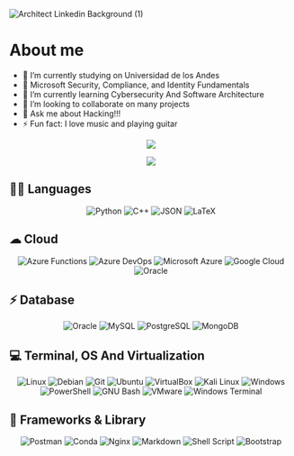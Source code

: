 
![Architect Linkedin Background (1)](https://github.com/RaulRinconX/RaulRinconX/assets/92411789/75cc4b5f-cc1a-4ed4-9a14-8877e477114a)

# **About me**

- 🔭 I’m currently studying on Universidad de los Andes
- 🥇 Microsoft Security, Compliance, and Identity Fundamentals
- 🌱 I’m currently learning Cybersecurity And Software Architecture
- 👯 I’m looking to collaborate on many projects
- 💬 Ask me about Hacking!!!
- ⚡ Fun fact: I love music and playing guitar
  

<p align='center'>
  <a href="#"><img src="https://komarev.com/ghpvc/?username=RaulRinconX&Color=blueviolet"></a>
</p>
<p align='center'>
  <a href="#"><img src="https://github-readme-stats.vercel.app/api?username=RaulRinconX&show_icons=true&theme=vision-friendly-dark"></a>
</p>

## **👩‍💻 Languages** 

<p align='center'>
    <img src="https://img.shields.io/badge/Python-FFD43B?style=for-the-badge&logo=python&logoColor=blue" alt="Python">
     <img src="https://img.shields.io/badge/C%2B%2B-00599C?style=for-the-badge&logo=c%2B%2B&logoColor=white" alt="C++">
    <img src="https://img.shields.io/badge/json-5E5C5C?style=for-the-badge&logo=json&logoColor=white" alt="JSON">
    <img src="https://img.shields.io/badge/LaTeX-47A141?style=for-the-badge&logo=LaTeX&logoColor=white" alt="LaTeX">
</p>

## **☁ Cloud**

<p align='center'>
    <img src="https://img.shields.io/badge/Azure_Functions-0062AD?style=for-the-badge&logo=azure-functions&logoColor=white" alt="Azure Functions">
    <img src="https://img.shields.io/badge/Azure_DevOps-0078D7?style=for-the-badge&logo=azure-devops&logoColor=white" alt="Azure DevOps">
    <img src="https://img.shields.io/badge/microsoft%20azure-0089D6?style=for-the-badge&logo=microsoft-azure&logoColor=white" alt="Microsoft Azure">
    <img src="https://img.shields.io/badge/Google_Cloud-4285F4?style=for-the-badge&logo=google-cloud&logoColor=white" alt="Google Cloud">
    <img src="https://img.shields.io/badge/Oracle-F80000?style=for-the-badge&logo=oracle&logoColor=black" alt="Oracle">
</p>

## **⚡ Database**

<p align='center'>
    <img src="https://img.shields.io/badge/Oracle-F80000?style=for-the-badge&logo=Oracle&logoColor=white" alt="Oracle">
    <img src="https://img.shields.io/badge/MySQL-005C84?style=for-the-badge&logo=mysql&logoColor=white" alt="MySQL">
    <img src="https://img.shields.io/badge/PostgreSQL-316192?style=for-the-badge&logo=postgresql&logoColor=white" alt="PostgreSQL">
    <img src="https://img.shields.io/badge/MongoDB-4EA94B?style=for-the-badge&logo=mongodb&logoColor=white" alt="MongoDB">
</p>

## **💻 Terminal, OS And Virtualization**

<p align='center'>
    <img src="https://img.shields.io/badge/Linux-FCC624?style=for-the-badge&logo=linux&logoColor=black" alt="Linux">
     <img src="https://img.shields.io/badge/Debian-A81D33?style=for-the-badge&logo=debian&logoColor=white" alt="Debian">
    <img src="https://img.shields.io/badge/GIT-E44C30?style=for-the-badge&logo=git&logoColor=white" alt="Git">
    <img src="https://img.shields.io/badge/Ubuntu-E95420?style=for-the-badge&logo=ubuntu&logoColor=white" alt="Ubuntu">
    <img src="https://img.shields.io/badge/VirtualBox-21416b?style=for-the-badge&logo=VirtualBox&logoColor=white" alt="VirtualBox">
    <img src="https://img.shields.io/badge/Kali_Linux-557C94?style=for-the-badge&logo=kali-linux&logoColor=white" alt="Kali Linux">
     <img src="https://img.shields.io/badge/Windows-0078D6?style=for-the-badge&logo=windows&logoColor=white" alt="Windows">
    <img src="https://img.shields.io/badge/powershell-5391FE?style=for-the-badge&logo=powershell&logoColor=white" alt="PowerShell">
    <img src="https://img.shields.io/badge/GNU%20Bash-4EAA25?style=for-the-badge&logo=GNU%20Bash&logoColor=white" alt="GNU Bash">
    <img src="https://img.shields.io/badge/VMware-231f20?style=for-the-badge&logo=VMware&logoColor=white" alt="VMware">
    <img src="https://img.shields.io/badge/windows%20terminal-4D4D4D?style=for-the-badge&logo=windows%20terminal&logoColor=white" alt="Windows Terminal">
</p>


## **🚀 Frameworks & Library**


<p align='center'>
  <img src="https://img.shields.io/badge/Postman-FF6C37?style=for-the-badge&logo=Postman&logoColor=white" alt="Postman">
    <img src="https://img.shields.io/badge/conda-342B029.svg?&style=for-the-badge&logo=anaconda&logoColor=white" alt="Conda">
     <img src="https://img.shields.io/badge/Nginx-009639?style=for-the-badge&logo=nginx&logoColor=white" alt="Nginx">
     <img src="https://img.shields.io/badge/Markdown-000000?style=for-the-badge&logo=markdown&logoColor=white" alt="Markdown">
    <img src="https://img.shields.io/badge/Shell_Script-121011?style=for-the-badge&logo=gnu-bash&logoColor=white" alt="Shell Script">
    <img src="https://img.shields.io/badge/Bootstrap-563D7C?style=for-the-badge&logo=bootstrap&logoColor=white" alt="Bootstrap">
</p>
